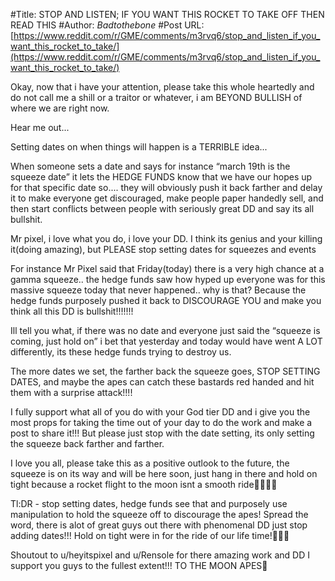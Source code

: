 #Title: STOP AND LISTEN; IF YOU WANT THIS ROCKET TO TAKE OFF THEN READ THIS
#Author: _Badtothebone_
#Post URL: [https://www.reddit.com/r/GME/comments/m3rvq6/stop_and_listen_if_you_want_this_rocket_to_take/](https://www.reddit.com/r/GME/comments/m3rvq6/stop_and_listen_if_you_want_this_rocket_to_take/)


Okay, now that i have your attention, please take this whole heartedly and do not call me a shill or a traitor or whatever, i am BEYOND BULLISH of where we are right now. 

Hear me out...

Setting dates on when things will happen is a TERRIBLE idea...

When someone sets a date and says for instance “march 19th is the squeeze date” it lets the HEDGE FUNDS know that we have our hopes up for that specific date so.... they will obviously push it back farther and delay it to make everyone get discouraged, make people paper handedly sell, and then start conflicts between people with seriously great DD and say its all bullshit.

Mr pixel, i love what you do, i love your DD. I think its genius and your killing it(doing amazing), but PLEASE stop setting dates for squeezes and events

For instance Mr Pixel said that Friday(today) there is a very high chance at a gamma squeeze.. the hedge funds saw how hyped up everyone was for this massive squeeze today that never happened.. why is that? Because the hedge funds purposely pushed it back to DISCOURAGE YOU and make you think all this DD is bullshit!!!!!!! 

Ill tell you what, if there was no date and everyone just said the “squeeze is coming, just hold on” i bet that yesterday and today would have went A LOT differently, its these hedge funds trying to destroy us. 

The more dates we set, the farther back the squeeze goes, STOP SETTING DATES, and maybe the apes can  catch these bastards red handed and hit them with a surprise attack!!!! 

I fully support what all of you do with your God tier DD and i give you the most props for taking the time out of your day to do the work and make a post to share it!!! But please just stop with the date setting, its only setting the squeeze back farther and farther.

I love you all, please take this as a positive outlook to the future, the squeeze is on its way and will be here soon, just hang in there and hold on tight because a rocket flight to the moon isnt a smooth ride🚀💎🙌🏻



Tl:DR - stop setting dates, hedge funds see that and purposely use manipulation to hold the squeeze off to discourage the apes! Spread the word, there is alot of great guys out there with phenomenal DD just stop adding dates!!! Hold on tight were in for the ride of our life time!🚀🚀🚀

Shoutout to u/heyitspixel and u/Rensole for there amazing work and DD I support you guys to the fullest extent!!! TO THE MOON APES🚀